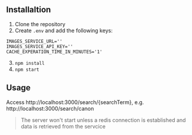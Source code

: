 ## Installaltion

1. Clone the repository
2. Create ```.env``` and add the following keys:
```
IMAGES_SERVICE_URL=''
IMAGES_SERVICE_API_KEY=''
CACHE_EXPERATION_TIME_IN_MINUTES='1'
```
3. ```npm install```
4. ```npm start```

## Usage

Access http://localhost:3000/search/{searchTerm}, e.g. http://localhost:3000/search/canon

> The server won't start unless a redis connection is established and data is retrieved from the servcice